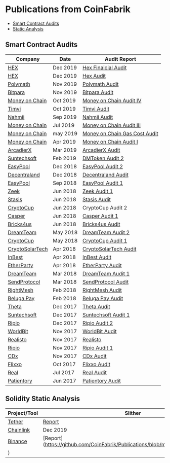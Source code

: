 # Publications from CoinFabrik

* [Smart Contract Audits](#smart-contract-audits)
* [Static Analysis](#Static-Analysis)


## Smart Contract Audits

| Company | Date | Audit Report |
| --- | --- | --- |
| [HEX](https://hex.win/) | Dec 2019 | [Hex Finaicial Audit](https://blog.coinfabrik.com/hex-financial-audit/)|
| [HEX](https://hex.win/) | Dec 2019 | [Hex Audit](https://blog.coinfabrik.com/hex-smart-contract-audit/)|
| [Polymath](https://polymath.network/) | Nov 2019 | [Polymath Audit](https://blog.coinfabrik.com/polymath-core-audit/)|
| [Bitpara](https://www.bitpara.com/) | Nov 2019 | [Bitpara Audit](https://blog.coinfabrik.com/bitpara-smart-contract-audit/) |
| [Money on Chain](https://moneyonchain.com/) | Oct 2019 | [Money on Chain Audit IV](https://blog.coinfabrik.com/money-on-chain-security-audit-iv/) |
| [Timvi](https://timvi.com/) | Oct 2019 | [Timvi Audit](https://blog.coinfabrik.com/timvi-smart-contract-audit/) |
| [Nahmii](https://www.nahmii.io/) | Sep 2019 | [Nahmii Audit](https://blog.coinfabrik.com/nahmii-security-audit/) |
| [Money on Chain](https://moneyonchain.com/) | Jul 2019 | [Money on Chain Audit III](https://blog.coinfabrik.com/money-on-chain-security-audit-iii/) |
| [Money on Chain](https://moneyonchain.com/) | may 2019 | [Money on Chain Gas Cost Audit](https://blog.coinfabrik.com/money-on-chain-gas-cost/) |
| [Money on Chain](https://moneyonchain.com/) | Apr 2019 | [Money on Chain Audit I](https://blog.coinfabrik.com/money-on-chain-security-audit-i/) |
| [ArcadierX](https://www.arcadierx.io) | Mar 2019 | [ArcadierX Audit](https://blog.coinfabrik.com/arcadierx-security-audit/) |
| [Suntechsoft](https://suntechsoft.com/) | Feb 2019 | [DMToken Audit 2](https://blog.coinfabrik.com/dmtoken-security-audit-v2-2019-updated/) |
| [EasyPool](http://easypool.io/) | Dec 2018 | [EasyPool Audit 2](https://blog.coinfabrik.com/easypool-smart-contract-security-audit-v2/)|
| [Decentraland](https://decentraland.org/) | Dec 2018 | [Decentraland Audit](https://blog.coinfabrik.com/decentraland-security-audit/)|
| [EasyPool](http://easypool.io/) | Sep 2018 | [EasyPool Audit 1](https://blog.coinfabrik.com/easypool-smart-contract-security-audit/)|
| [Zeek](https://www.zeex.me/) | Jun 2018 | [Zeek Audit 1](https://blog.coinfabrik.com/zeex-token-auditing-report/) |
| [Stasis](https://stasis.net/) | Jun 2018 | [Stasis Audit](https://blog.coinfabrik.com/stasis-token-smart-contract-audit/)|
| [CryptoCup](https://cryptocup.io/) | Jun 2018 |CryptoCup Audit 2 |
| [Casper](https://medium.com/@CasperAPI) | Jun 2018 | [Casper Audit 1](https://blog.coinfabrik.com/casper-cst-token-sale-security-audit/)|
| [Bricks4us](https://www.linkedin.com/company/bricks4us/) | Jun 2018 | [Bricks4us Audit](https://blog.coinfabrik.com/bricks4us-token-smart-contract-security-audit/)|
| [DreamTeam](https://token.dreamteam.gg) | May 2018 | [DreamTeam Audit 2](https://blog.coinfabrik.com/dreamteam-smart-contract-for-players-compensation/)|
| [CryptoCup](https://cryptocup.io/) | May 2018 | [CryptoCup Audit 1](https://blog.coinfabrik.com/cryptocup-audit/) |
| [CryptoSolarTech](https://cryptosolartech.org/) | Apr 2018 | [CryptoSolarTech Audit](https://blog.coinfabrik.com/cryptosolartech-security-audit/) |
| [InBest](http://www.inbest.io/en/) | Apr 2018 | [InBest Audit](https://blog.coinfabrik.com/inbest-token-smart-contract-audit/) |
| [EtherParty](https://token.dreamteam.gg) | Apr 2018 | [EtherParty Audit](https://blog.coinfabrik.com/etherparty-token-smart-contract-security-audit-coinfabrik/)|
| [DreamTeam](https://token.dreamteam.gg) | Mar 2018 | [DreamTeam Audit 1](https://blog.coinfabrik.com/dreamteam-token-audit/)|
| [SendProtocol](https://www.sendprotocol.com/) | Mar 2018 | [SendProtocol Audit](https://blog.coinfabrik.com/security-audit-send-sdt-token-sale-ico-smart-contract/)|
| [RightMesh](https://www.rightmesh.io/) | Feb 2018 | [RightMesh Audit](https://blog.coinfabrik.com/rightmesh-token-sale-smart-contract-audit-master/)|
| [Beluga Pay](https://www.belugapay.com/) | Feb 2018 | [Beluga Pay Audit](https://blog.coinfabrik.com/beluga-pay-bbi-security-audit/)|
| [Theta](https://www.thetatoken.org/) | Dec 2017 | [Theta Audit](https://blog.coinfabrik.com/tetha-token-sale-security-audit/)|
| [Suntechsoft](https://suntechsoft.com/) | Dec 2017 | [Suntechsoft Audit 1](https://blog.coinfabrik.com/dmtoken-token-sale-smart-contract-audit/)|
| [Ripio](https://ripiocredit.network/) | Dec 2017 | [Ripio Audit 2](https://blog.coinfabrik.com/rcn-basiccosigner-smart-contract-security-audit/) |
| [WorldBit](https://medium.com/@worldbit.com) | Nov 2017 | [WorldBit Audit](https://blog.coinfabrik.com/worldbit-token-sale-smart-contract-audit/)|
| [Realisto](https://medium.com/@Realisto) | Nov 2017 | [Realisto](https://blog.coinfabrik.com/realisto-token-sale-smart-contract-audit/)|
| [Ripio](https://ripiocredit.network/) | Nov 2017 | [Ripio Audit 1](https://blog.coinfabrik.com/ripio-credit-network-rcn-smart-contract-audit/) |
| [CDx](https://cdxproject.com) | Nov 2017 | [CDx Audit](https://blog.coinfabrik.com/cdx-smart-contract-plataform-audit/)|
| [Flixxo](https://www.flixxo.com/) | Oct 2017 | [Flixxo Audit](https://blog.coinfabrik.com/flixxo-token-sale-audit/) |
| [Real](https://www.real.markets) | Jul 2017 | [Real Audit](https://blog.coinfabrik.com/security-audit-real-estate-crypto-token/)|
| [Patientory](https://patientory.com/) | Jun 2017 | [Patientory Audit](https://blog.coinfabrik.com/security-audit-crowdsale-token-ptoy-token-ico/)|


## Solidity Static Analysis

| Project/Tool | Slither | SmartDec |
| --- | --- | --- |
| [Tether](https://tether.to/) | [Report](https://github.com/CoinFabrik/Publications/blob/master/SlitherTheter.md) | |
| [Chainlink](https://chain.link/) | Dec 2019 | |
| [Binance](https://www.binance.com/) | [Report](https://github.com/CoinFabrik/Publications/blob/master/SlitherBinance.md
) | |
